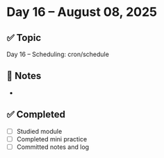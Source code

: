 # Day 16 – August 08, 2025

## ✅ Topic
Day 16 – Scheduling: cron/schedule

## 📝 Notes
- 

## ✅ Completed
- [ ] Studied module
- [ ] Completed mini practice
- [ ] Committed notes and log
